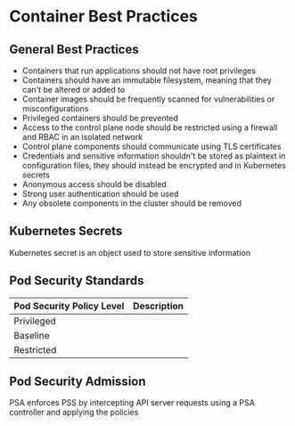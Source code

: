 # Container Best Practices

## General Best Practices

* Containers that run applications should not have root privileges
* Containers should have an immutable filesystem, meaning that they can't be altered or added to
* Container images should be frequently scanned for vulnerabilities or misconfigurations
* Privileged containers should be prevented
* Access to the control plane node should be restricted using a firewall and RBAC in an isolated network
* Control plane components should communicate using TLS certificates
* Credentials and sensitive information shouldn't be stored as plaintext in configuration files, they should instead be encrypted and in Kubernetes secrets
* Anonymous access should be disabled
* Strong user authentication should be used
* Any obsolete components in the cluster should be removed

## Kubernetes Secrets

Kubernetes secret is an object used to store sensitive information 

## Pod Security Standards

| Pod Security Policy Level | Description |
| --- | --- |
| Privileged | |
| Baseline | |
| Restricted | |

## Pod Security Admission 

PSA enforces PSS by intercepting API server requests using a PSA controller and applying the policies 
